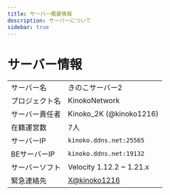 ```yaml
---
title: サーバー概要情報
description: サーバーについて
sidebar: true
---
```

# サーバー情報
|                   |                         |
| :---------------- | :---------------------- |
| サーバー名         | きのこサーバー2           |
| プロジェクト名     | KinokoNetwork            |
| サーバー責任者     | Kinoko_2K (@kinoko1216)  |
| 在籍運営数         | 7人                      |
| サーバーIP         | `kinoko.ddns.net:25565`  |
| BEサーバーIP       | `kinoko.ddns.net:19132`  |
| サーバーソフト      | Velocity 1.12.2 ~ 1.21.x |
| 緊急連絡先         | [X@kinoko1216](https://x.com/kinoko1216) |
